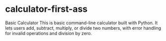 # calculator-first-ass
Basic Calculator
This is basic command-line calculator built with Python. It lets users add, subtract, multiply, or divide two numbers, with error handling for invalid operations and division by zero.
